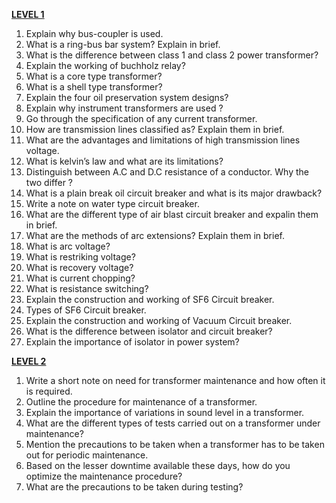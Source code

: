 <u>**LEVEL 1**</u>

1. Explain why bus-coupler is used.
2. What is a ring-bus bar system? Explain in brief.
3. What is the difference between class 1 and class 2 power transformer?
4. Explain the working of buchholz relay?
5. What is a core type transformer?
6. What is a shell type transformer?
7. Explain the four oil preservation system designs?
8. Explain why instrument transformers are used ?
9. Go through the specification of any current transformer.
10. How are transmission lines classified as? Explain them in brief.
11. What are the advantages and limitations of high transmission lines voltage.
12. What is kelvin’s law and what are its limitations?
13. Distinguish between A.C and D.C resistance of a conductor. Why the two differ ?
14. What is a plain break oil circuit breaker and what is its major drawback?
15. Write a note on water type circuit breaker.
16. What are the different type of air blast circuit breaker and expalin them in brief.
17. What are the methods of arc extensions? Explain them in brief.
18. What is arc voltage?
19. What is restriking voltage?
20. What is recovery voltage?
21. What is current chopping?
22. What is resistance switching?
23. Explain the construction and working of SF6 Circuit breaker.
24. Types of SF6 Circuit breaker.
25. Explain the construction and working of Vacuum Circuit breaker.
26. What is the difference between isolator and circuit breaker?
27. Explain the importance of isolator in power system?

<u>**LEVEL 2**</u>

1. Write a short note on need for transformer maintenance and how often it is required.
2. Outline the procedure for maintenance of a transformer.
3. Explain the importance of variations in sound level in a transformer.
4. What are the different types of tests carried out on a transformer under maintenance?
5. Mention the precautions to be taken when a transformer has to be taken out for periodic maintenance.
6. Based on the lesser downtime available these days, how do you optimize the maintenance procedure?
7. What are the precautions to be taken during testing?
